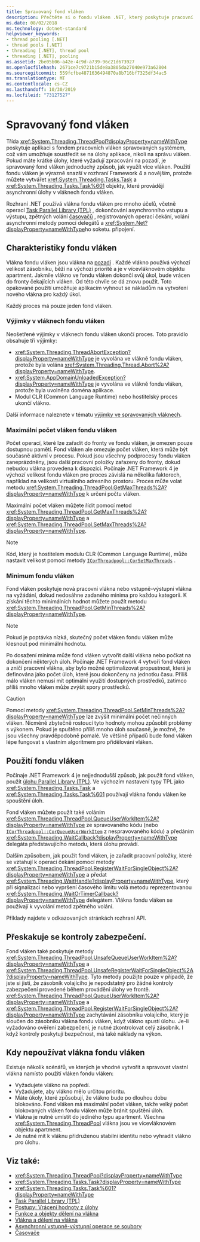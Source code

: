 ```yaml
---
title: Spravovaný fond vláken
description: Přečtěte si o fondu vláken .NET, který poskytuje pracovní vlákna na pozadí.
ms.date: 08/02/2018
ms.technology: dotnet-standard
helpviewer_keywords:
- thread pooling [.NET]
- thread pools [.NET]
- threading [.NET], thread pool
- threading [.NET], pooling
ms.assetid: 2be05b06-a42e-4c9d-a739-96c21d673927
ms.openlocfilehash: 2671ce7c9721b15de8a3805da27040e973a62804
ms.sourcegitcommit: 559fcfbe4871636494870a8b716bf7325df34ac5
ms.translationtype: MT
ms.contentlocale: cs-CZ
ms.lasthandoff: 10/30/2019
ms.locfileid: "73127527"
---
```

# <a name="the-managed-thread-pool"></a>Spravovaný fond vláken

Třída <xref:System.Threading.ThreadPool?displayProperty=nameWithType> poskytuje aplikaci s fondem pracovních vláken spravovaných systémem, což vám umožňuje soustředit se na úlohy aplikace, nikoli na správu vláken. Pokud máte krátké úlohy, které vyžadují zpracování na pozadí, je spravovaný fond vláken jednoduchý způsob, jak využít více vláken. Použití fondu vláken je výrazně snazší v rozhraní Framework 4 a novějším, protože můžete vytvářet <xref:System.Threading.Tasks.Task> a <xref:System.Threading.Tasks.Task%601> objekty, které provádějí asynchronní úlohy v vláknech fondu vláken.  
  
Rozhraní .NET používá vlákna fondu vláken pro mnoho účelů, včetně operací [Task Parallel Library (TPL)](../parallel-programming/task-parallel-library-tpl.md) , dokončování asynchronního vstupu a výstupu, zpětných volání [časovačů](timers.md) , registrovaných operací čekání, volání asynchronní metody pomocí delegátů a <xref:System.Net?displayProperty=nameWithType>ho soketu. připojení.  

## <a name="thread-pool-characteristics"></a>Charakteristiky fondu vláken

Vlákna fondu vláken jsou vlákna na [pozadí](foreground-and-background-threads.md) . Každé vlákno používá výchozí velikost zásobníku, běží na výchozí prioritě a je v vícevláknovém objektu apartment. Jakmile vlákno ve fondu vláken dokončí svůj úkol, bude vrácen do fronty čekajících vláken. Od této chvíle se dá znovu použít. Toto opakované použití umožňuje aplikacím vyhnout se nákladům na vytvoření nového vlákna pro každý úkol.
  
Každý proces má pouze jeden fond vláken.  
  
### <a name="exceptions-in-thread-pool-threads"></a>Výjimky v vláknech fondu vláken

Neošetřené výjimky v vláknech fondu vláken ukončí proces. Toto pravidlo obsahuje tři výjimky:  
  
- <xref:System.Threading.ThreadAbortException?displayProperty=nameWithType> je vyvolána ve vlákně fondu vláken, protože byla volána <xref:System.Threading.Thread.Abort%2A?displayProperty=nameWithType>.  
- <xref:System.AppDomainUnloadedException?displayProperty=nameWithType> je vyvolána ve vlákně fondu vláken, protože byla uvolněna doména aplikace.  
- Modul CLR (Common Language Runtime) nebo hostitelský proces ukončí vlákno.  
  
Další informace naleznete v tématu [výjimky ve spravovaných vláknech](exceptions-in-managed-threads.md).  
  
### <a name="maximum-number-of-thread-pool-threads"></a>Maximální počet vláken fondu vláken

Počet operací, které lze zařadit do fronty ve fondu vláken, je omezen pouze dostupnou pamětí. Fond vláken ale omezuje počet vláken, která může být současně aktivní v procesu. Pokud jsou všechny podprocesy fondu vláken zaneprázdněny, jsou další pracovní položky zařazeny do fronty, dokud nebudou vlákna provedena k dispozici. Počínaje .NET Framework 4 je výchozí velikost fondu vláken pro proces závislá na několika faktorech, například na velikosti virtuálního adresního prostoru. Proces může volat metodu <xref:System.Threading.ThreadPool.GetMaxThreads%2A?displayProperty=nameWithType> k určení počtu vláken.  
  
Maximální počet vláken můžete řídit pomocí metod <xref:System.Threading.ThreadPool.GetMaxThreads%2A?displayProperty=nameWithType> a <xref:System.Threading.ThreadPool.SetMaxThreads%2A?displayProperty=nameWithType>.  

> [!NOTE]
> Kód, který je hostitelem modulu CLR (Common Language Runtime), může nastavit velikost pomocí metody [`ICorThreadpool::CorSetMaxThreads`](../../framework/unmanaged-api/hosting/icorthreadpool-corsetmaxthreads-method.md) .  
  
### <a name="thread-pool-minimums"></a>Minimum fondu vláken

Fond vláken poskytuje nová pracovní vlákna nebo vstupně-výstupní vlákna na vyžádání, dokud nedosáhne zadaného minima pro každou kategorii. K získání těchto minimálních hodnot můžete použít metodu <xref:System.Threading.ThreadPool.GetMinThreads%2A?displayProperty=nameWithType>.  
  
> [!NOTE]
> Pokud je poptávka nízká, skutečný počet vláken fondu vláken může klesnout pod minimální hodnotu.  
  
Po dosažení minima může fond vláken vytvořit další vlákna nebo počkat na dokončení některých úloh. Počínaje .NET Framework 4 vytvoří fond vláken a zničí pracovní vlákna, aby bylo možné optimalizovat propustnost, která je definována jako počet úloh, které jsou dokončeny na jednotku času. Příliš málo vláken nemusí mít optimální využití dostupných prostředků, zatímco příliš mnoho vláken může zvýšit spory prostředků.  
  
> [!CAUTION]
> Pomocí metody <xref:System.Threading.ThreadPool.SetMinThreads%2A?displayProperty=nameWithType> lze zvýšit minimální počet nečinných vláken. Nicméně zbytečně rostoucí tyto hodnoty mohou způsobit problémy s výkonem. Pokud je spuštěno příliš mnoho úloh současně, je možné, že jsou všechny pravděpodobně pomalé. Ve většině případů bude fond vláken lépe fungovat s vlastním algoritmem pro přidělování vláken.  

## <a name="using-the-thread-pool"></a>Použití fondu vláken

Počínaje .NET Framework 4 je nejjednodušší způsob, jak použít fond vláken, použít [úlohu Parallel Library (TPL)](../parallel-programming/task-parallel-library-tpl.md). Ve výchozím nastavení typy TPL jako <xref:System.Threading.Tasks.Task> a <xref:System.Threading.Tasks.Task%601> používají vlákna fondu vláken ke spouštění úloh.

Fond vláken můžete použít také voláním <xref:System.Threading.ThreadPool.QueueUserWorkItem%2A?displayProperty=nameWithType> ze spravovaného kódu (nebo [`ICorThreadpool::CorQueueUserWorkItem`](../../framework/unmanaged-api/hosting/icorthreadpool-corqueueuserworkitem-method.md) z nespravovaného kódu) a předáním <xref:System.Threading.WaitCallback?displayProperty=nameWithType> delegáta představujícího metodu, která úlohu provádí.

Dalším způsobem, jak použít fond vláken, je zařadit pracovní položky, které se vztahují k operaci čekání pomocí metody <xref:System.Threading.ThreadPool.RegisterWaitForSingleObject%2A?displayProperty=nameWithType> a předat <xref:System.Threading.WaitHandle?displayProperty=nameWithType>, který při signalizaci nebo vypršení časového limitu volá metodu reprezentovanou <xref:System.Threading.WaitOrTimerCallback?displayProperty=nameWithType> delegátem. Vlákna fondu vláken se používají k vyvolání metod zpětného volání.  

Příklady najdete v odkazovaných stránkách rozhraní API.
  
## <a name="skipping-security-checks"></a>Přeskakuje se kontroly zabezpečení.

Fond vláken také poskytuje metody <xref:System.Threading.ThreadPool.UnsafeQueueUserWorkItem%2A?displayProperty=nameWithType> a <xref:System.Threading.ThreadPool.UnsafeRegisterWaitForSingleObject%2A?displayProperty=nameWithType>. Tyto metody použijte pouze v případě, že jste si jisti, že zásobník volajícího je nepodstatný pro žádné kontroly zabezpečení provedené během provádění úlohy ve frontě. <xref:System.Threading.ThreadPool.QueueUserWorkItem%2A?displayProperty=nameWithType> a <xref:System.Threading.ThreadPool.RegisterWaitForSingleObject%2A?displayProperty=nameWithType> zachytávání zásobníku volajícího, který je sloučen do zásobníku vlákna fondu vláken, když vlákno spustí úlohu. Je-li vyžadováno ověření zabezpečení, je nutné zkontrolovat celý zásobník. I když kontroly poskytují bezpečnost, má také náklady na výkon.  

## <a name="when-not-to-use-thread-pool-threads"></a>Kdy nepoužívat vlákna fondu vláken

Existuje několik scénářů, ve kterých je vhodné vytvořit a spravovat vlastní vlákna namísto použití vláken fondu vláken:  
  
- Vyžadujete vlákno na popředí.  
- Vyžadujete, aby vlákno mělo určitou prioritu.  
- Máte úkoly, které způsobují, že vlákno bude po dlouhou dobu blokováno. Fond vláken má maximální počet vláken, takže velký počet blokovaných vláken fondu vláken může bránit spuštění úloh.  
- Vlákna je nutné umístit do jediného typu apartment. Všechna <xref:System.Threading.ThreadPool> vlákna jsou ve vícevláknovém objektu apartment.  
- Je nutné mít k vláknu přidruženou stabilní identitu nebo vyhradit vlákno pro úlohu.  
  
## <a name="see-also"></a>Viz také:

- <xref:System.Threading.ThreadPool?displayProperty=nameWithType>
- <xref:System.Threading.Tasks.Task?displayProperty=nameWithType>
- <xref:System.Threading.Tasks.Task%601?displayProperty=nameWithType>
- [Task Parallel Library (TPL)](../parallel-programming/task-parallel-library-tpl.md)
- [Postupy: Vrácení hodnoty z úlohy](../parallel-programming/how-to-return-a-value-from-a-task.md)
- [Funkce a objekty dělení na vlákna](threading-objects-and-features.md)
- [Vlákna a dělení na vlákna](threads-and-threading.md)
- [Asynchronní vstupně-výstupní operace se soubory](../io/asynchronous-file-i-o.md)
- [Časovače](timers.md)
